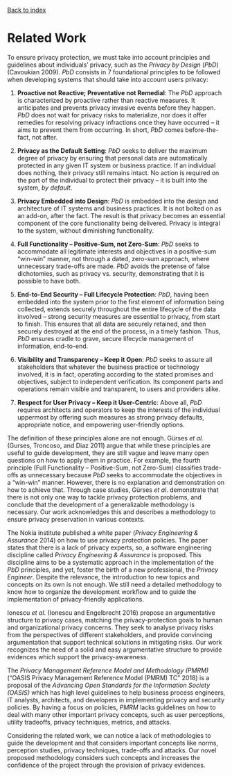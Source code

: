 [Back to index](https://pedroysb.github.io/Privacy-by-Evidence)

# Related Work

<p>To ensure privacy protection, we must take into account principles and guidelines about individuals’ privacy, such as the <em>Privacy by Design</em> (<em>PbD</em>) <span class="citation">(Cavoukian 2009)</span>. <em>PbD</em> consists in 7 foundational principles to be followed when developing systems that should take into account users privacy:</p>
<ol>
<li><p><strong>Proactive not Reactive; Preventative not Remedial</strong>: The <em>PbD</em> approach is characterized by proactive rather than reactive measures. It anticipates and prevents privacy invasive events before they happen. <em>PbD</em> does not wait for privacy risks to materialize, nor does it offer remedies for resolving privacy infractions once they have occurred – it aims to prevent them from occurring. In short, <em>PbD</em> comes before-the-fact, not after.</p></li>
<li><p><strong>Privacy as the Default Setting</strong>: <em>PbD</em> seeks to deliver the maximum degree of privacy by ensuring that personal data are automatically protected in any given IT system or business practice. If an individual does nothing, their privacy still remains intact. No action is required on the part of the individual to protect their privacy – it is built into the system, <em>by default</em>.</p></li>
<li><p><strong>Privacy Embedded into Design</strong>: <em>PbD</em> is embedded into the design and architecture of IT systems and business practices. It is not bolted on as an add-on, after the fact. The result is that privacy becomes an essential component of the core functionality being delivered. Privacy is integral to the system, without diminishing functionality.</p></li>
<li><p><strong>Full Functionality – Positive-Sum, not Zero-Sum</strong>: <em>PbD</em> seeks to accommodate all legitimate interests and objectives in a positive-sum “win-win” manner, not through a dated, zero-sum approach, where unnecessary trade-offs are made. <em>PbD</em> avoids the pretense of false dichotomies, such as privacy vs. security, demonstrating that it is possible to have both.</p></li>
<li><p><strong>End-to-End Security – Full Lifecycle Protection</strong>: <em>PbD</em>, having been embedded into the system prior to the first element of information being collected, extends securely throughout the entire lifecycle of the data involved – strong security measures are essential to privacy, from start to finish. This ensures that all data are securely retained, and then securely destroyed at the end of the process, in a timely fashion. Thus, <em>PbD</em> ensures cradle to grave, secure lifecycle management of information, end-to-end.</p></li>
<li><p><strong>Visibility and Transparency – Keep it Open</strong>: <em>PbD</em> seeks to assure all stakeholders that whatever the business practice or technology involved, it is in fact, operating according to the stated promises and objectives, subject to independent verification. Its component parts and operations remain visible and transparent, to users and providers alike.</p></li>
<li><p><strong>Respect for User Privacy – Keep it User-Centric</strong>: Above all, <em>PbD</em> requires architects and operators to keep the interests of the individual uppermost by offering such measures as strong privacy defaults, appropriate notice, and empowering user-friendly options.</p></li>
</ol>
<p>The definition of these principles alone are not enough. Gürses <em>et al.</em> <span class="citation">(Gurses, Troncoso, and Diaz 2011)</span> argue that while these principles are useful to guide development, they are still vague and leave many open questions on how to apply them in practice. For example, the fourth principle (Full Functionality – Positive-Sum, not Zero-Sum) classifies trade-offs as unnecessary because <em>PbD</em> seeks to accommodate the objectives in a “win-win” manner. However, there is no explanation and demonstration on how to achieve that. Through case studies, Gürses <em>et al</em>. demonstrate that there is not only one way to tackle privacy protection problems, and conclude that the development of a generalizable methodology is necessary. Our work acknowledges this and describes a methodology to ensure privacy preservation in various contexts.</p>
<p>The Nokia institute published a white paper <span class="citation">(<em>Privacy Engineering &amp; Assurance</em> 2014)</span> on how to use privacy protection policies. The paper states that there is a lack of privacy experts, so, a software engineering discipline called <em>Privacy Engineering &amp; Assurance</em> is proposed. This discipline aims to be a systematic approach in the implementation of the <em>PbD</em> principles, and yet, foster the birth of a new professional, the <em>Privacy Engineer</em>. Despite the relevance, the introduction to new topics and concepts on its own is not enough. We still need a detailed methodology to know how to organize the development workflow and to guide the implementation of privacy-friendly applications.</p>
<p>Ionescu <em>et al</em>. <span class="citation">(Ionescu and Engelbrecht 2016)</span> propose an argumentative structure to privacy cases, matching the privacy-protection goals to human and organizational privacy concerns. They seek to analyse privacy risks from the perspectives of different stakeholders, and provide convincing argumentation that support technical solutions in mitigating risks. Our work recognizes the need of a solid and easy argumentative structure to provide evidences which support the privacy-awareness.</p>
<p>The <em>Privacy Management Reference Model and Methodology (PMRM)</em> <span class="citation">(“OASIS Privacy Management Reference Model (PMRM) TC” 2018)</span> is a proposal of the <em>Advancing Open Standards for the Information Society (OASIS)</em> which has high level guidelines to help business process engineers, IT analysts, architects, and developers in implementing privacy and security policies. By having a focus on policies, <em>PMRM</em> lacks guidelines on how to deal with many other important privacy concepts, such as user perceptions, utility tradeoffs, privacy techniques, metrics, and attacks.</p>
<p>Considering the related work, we can notice a lack of methodologies to guide the development and that considers important concepts like norms, perception studies, privacy techniques, trade-offs and attacks. Our novel proposed methodology considers such concepts and increases the confidence of the project through the provision of privacy evidences.</p>
